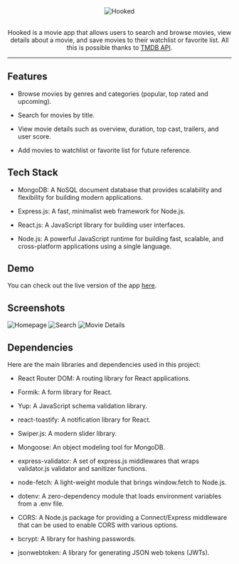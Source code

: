 <div align="center">
    <picture>
        <source media="(prefers-color-scheme: dark)" srcset="https://res.cloudinary.com/dz0brhzsu/image/upload/v1679857376/hooked/hooked-logo-white.png">
        <img alt="Hooked" src="https://res.cloudinary.com/dz0brhzsu/image/upload/v1679856139/hooked/hooked-logo-dark.png">
    </picture>
    <br>
    <br>
    <p>Hooked is a movie app that allows users to search and browse movies, view details about a movie, and save movies to their watchlist or favorite list. All this is possible thanks to <a href="https://themoviedb.org">TMDB API</a>.</p>
    <hr>
</div>

## Features

- Browse movies by genres and categories (popular, top rated and upcoming).

- Search for movies by title.

- View movie details such as overview, duration, top cast, trailers, and user score.

- Add movies to watchlist or favorite list for future reference.

## Tech Stack

- MongoDB: A NoSQL document database that provides scalability and flexibility for building modern applications.

- Express.js: A fast, minimalist web framework for Node.js.

- React.js: A JavaScript library for building user interfaces.

- Node.js: A powerful JavaScript runtime for building fast, scalable, and cross-platform applications using a single language.

## Demo

You can check out the live version of the app [here](https://hooked-app.netlify.app).

## Screenshots

<img src="https://res.cloudinary.com/dz0brhzsu/image/upload/v1679856139/hooked/hooked.png" alt="Homepage" />

<img src="https://res.cloudinary.com/dz0brhzsu/image/upload/v1679856139/hooked/hooked.png" alt="Search" />

<img src="https://res.cloudinary.com/dz0brhzsu/image/upload/v1679856139/hooked/hooked.png" alt="Movie Details" />

## Dependencies

Here are the main libraries and dependencies used in this project:

- React Router DOM: A routing library for React applications.

- Formik: A form library for React.

- Yup: A JavaScript schema validation library.

- react-toastify: A notification library for React.

- Swiper.js: A modern slider library.

- Mongoose: An object modeling tool for MongoDB.

- express-validator: A set of express.js middlewares that wraps validator.js validator and sanitizer functions.

- node-fetch: A light-weight module that brings window.fetch to Node.js.

- dotenv: A zero-dependency module that loads environment variables from a .env file.

- CORS: A Node.js package for providing a Connect/Express middleware that can be used to enable CORS with various options.

- bcrypt: A library for hashing passwords.

- jsonwebtoken: A library for generating JSON web tokens (JWTs).
